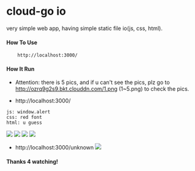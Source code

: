 # cloud-go io
  very simple web app, having simple static file io(js, css, html).

#### How To Use
```
	http://localhost:3000/
```

#### How It Run
* Attention: there is 5 pics, and if u can't see the pics, plz go to http://ozrq9g2s9.bkt.clouddn.com/1.png (1~5.png) to check the pics.

* http://localhost:3000/
```
js: window.alert
css: red font
html: u guess
```
![](http://ozrq9g2s9.bkt.clouddn.com/1.png)
![](http://ozrq9g2s9.bkt.clouddn.com/2.png)
![](http://ozrq9g2s9.bkt.clouddn.com/3.png)
![](http://ozrq9g2s9.bkt.clouddn.com/4.png)

* http://localhost:3000/unknown
![](http://ozrq9g2s9.bkt.clouddn.com/5.png)


#### Thanks 4 watching!


